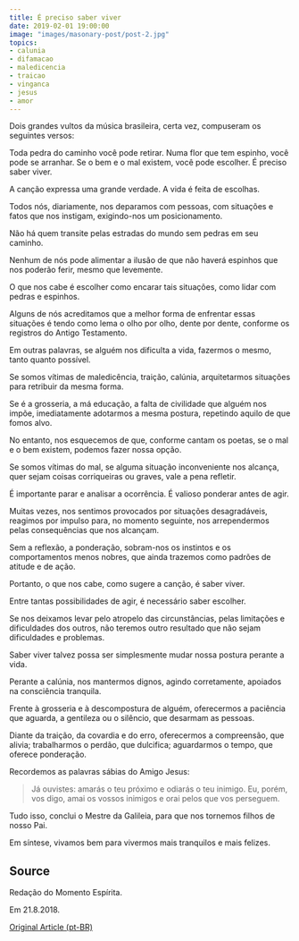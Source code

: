 ```yaml
---
title: É preciso saber viver
date: 2019-02-01 19:00:00
image: "images/masonary-post/post-2.jpg"
topics: 
- calunia
- difamacao
- maledicencia
- traicao
- vinganca
- jesus
- amor
---
```


Dois grandes vultos da música brasileira, certa vez, compuseram os seguintes
versos:

Toda pedra do caminho você pode retirar. Numa flor que tem espinho, você pode
se arranhar. Se o bem e o mal existem, você pode escolher. É preciso saber
viver.

A canção expressa uma grande verdade. A vida é feita de escolhas.

Todos nós, diariamente, nos deparamos com pessoas, com situações e fatos que
nos instigam, exigindo-nos um posicionamento.

Não há quem transite pelas estradas do mundo sem pedras em seu caminho.

Nenhum de nós pode alimentar a ilusão de que não haverá espinhos que nos
poderão ferir, mesmo que levemente.

O que nos cabe é escolher como encarar tais situações, como lidar com pedras e
espinhos.

Alguns de nós acreditamos que a melhor forma de enfrentar essas situações é
tendo como lema o olho por olho, dente por dente, conforme os registros do
Antigo Testamento.

Em outras palavras, se alguém nos dificulta a vida, fazermos o mesmo, tanto
quanto possível.

Se somos vítimas de maledicência, traição, calúnia, arquitetarmos situações
para retribuir da mesma forma.

Se é a grosseria, a má educação, a falta de civilidade que alguém nos impõe,
imediatamente adotarmos a mesma postura, repetindo aquilo de que fomos alvo.

No entanto, nos esquecemos de que, conforme cantam os poetas, se o mal e o bem
existem, podemos fazer nossa opção.

Se somos vítimas do mal, se alguma situação inconveniente nos alcança, quer
sejam coisas corriqueiras ou graves, vale a pena refletir.

É importante parar e analisar a ocorrência. É valioso ponderar antes de agir.

Muitas vezes, nos sentimos provocados por situações desagradáveis, reagimos por
impulso para, no momento seguinte, nos arrependermos pelas consequências que
nos alcançam.

Sem a reflexão, a ponderação, sobram-nos os instintos e os comportamentos menos
nobres, que ainda trazemos como padrões de atitude e de ação.

Portanto, o que nos cabe, como sugere a canção, é saber viver.

Entre tantas possibilidades de agir, é necessário saber escolher.

Se nos deixamos levar pelo atropelo das circunstâncias, pelas limitações e
dificuldades dos outros, não teremos outro resultado que não sejam dificuldades
e problemas.

Saber viver talvez possa ser simplesmente mudar nossa postura perante a vida.

Perante a calúnia, nos mantermos dignos, agindo corretamente, apoiados na
consciência tranquila.

Frente à grosseria e à descompostura de alguém, oferecermos a paciência que
aguarda, a gentileza ou o silêncio, que desarmam as pessoas.

Diante da traição, da covardia e do erro, oferecermos a compreensão, que
alivia; trabalharmos o perdão, que dulcifica; aguardarmos o tempo, que oferece
ponderação.

Recordemos as palavras sábias do Amigo Jesus: 
> Já ouvistes: amarás o teu próximo e odiarás o teu inimigo. Eu, porém, vos
> digo, amai os vossos inimigos e orai pelos que vos perseguem.

Tudo isso, conclui o Mestre da Galileia, para que nos tornemos filhos de nosso
Pai.

Em síntese, vivamos bem para vivermos mais tranquilos e mais felizes.

## Source
Redação do Momento Espírita.

Em 21.8.2018.

[Original Article (pt-BR)](http://momento.com.br/pt/ler_texto.php?id=5509)
